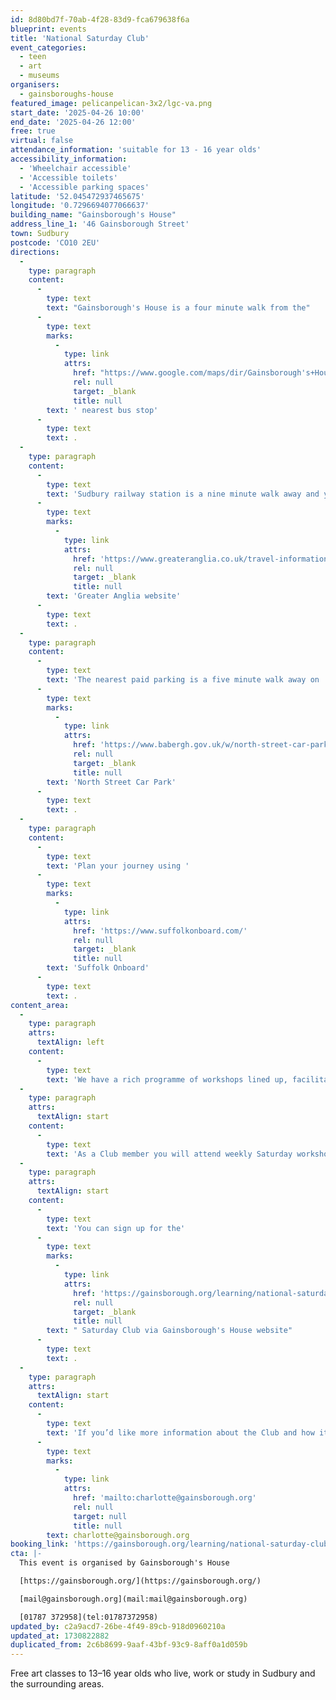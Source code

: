 ```yaml
---
id: 8d80bd7f-70ab-4f28-83d9-fca679638f6a
blueprint: events
title: 'National Saturday Club'
event_categories:
  - teen
  - art
  - museums
organisers:
  - gainsboroughs-house
featured_image: pelicanpelican-3x2/lgc-va.png
start_date: '2025-04-26 10:00'
end_date: '2025-04-26 12:00'
free: true
virtual: false
attendance_information: 'suitable for 13 - 16 year olds'
accessibility_information:
  - 'Wheelchair accessible'
  - 'Accessible toilets'
  - 'Accessible parking spaces'
latitude: '52.045472937465675'
longitude: '0.7296694077066637'
building_name: "Gainsborough's House"
address_line_1: '46 Gainsborough Street'
town: Sudbury
postcode: 'CO10 2EU'
directions:
  -
    type: paragraph
    content:
      -
        type: text
        text: "Gainsborough's House is a four minute walk from the"
      -
        type: text
        marks:
          -
            type: link
            attrs:
              href: "https://www.google.com/maps/dir/Gainsborough's+House,+46+Gainsborough+St,+Sudbury+CO10+2EU/Gregory+Mills,+Sudbury+CO10+1AZ/@52.038233,0.7248443,17z/data=!3m1!4b1!4m14!4m13!1m5!1m1!1s0x47d855737d79e187:0x64bee334a44f1445!2m2!1d0.7284427!2d52.0381649!1m5!1m1!1s0x47d85574f10664cf:0x28d6ba74ff6ce7de!2m2!1d0.7264048!2d52.0384111!3e3?entry=ttu&g_ep=EgoyMDI0MTAyOS4wIKXMDSoASAFQAw%3D%3D"
              rel: null
              target: _blank
              title: null
        text: ' nearest bus stop'
      -
        type: text
        text: .
  -
    type: paragraph
    content:
      -
        type: text
        text: 'Sudbury railway station is a nine minute walk away and you can find times on the '
      -
        type: text
        marks:
          -
            type: link
            attrs:
              href: 'https://www.greateranglia.co.uk/travel-information/station-information/suy'
              rel: null
              target: _blank
              title: null
        text: 'Greater Anglia website'
      -
        type: text
        text: .
  -
    type: paragraph
    content:
      -
        type: text
        text: 'The nearest paid parking is a five minute walk away on '
      -
        type: text
        marks:
          -
            type: link
            attrs:
              href: 'https://www.babergh.gov.uk/w/north-street-car-park-1'
              rel: null
              target: _blank
              title: null
        text: 'North Street Car Park'
      -
        type: text
        text: .
  -
    type: paragraph
    content:
      -
        type: text
        text: 'Plan your journey using '
      -
        type: text
        marks:
          -
            type: link
            attrs:
              href: 'https://www.suffolkonboard.com/'
              rel: null
              target: _blank
              title: null
        text: 'Suffolk Onboard'
      -
        type: text
        text: .
content_area:
  -
    type: paragraph
    attrs:
      textAlign: left
    content:
      -
        type: text
        text: 'We have a rich programme of workshops lined up, facilitated by a team of highly skilled and knowledgeable practitioners currently working and teaching in the creative industries.'
  -
    type: paragraph
    attrs:
      textAlign: start
    content:
      -
        type: text
        text: 'As a Club member you will attend weekly Saturday workshops that will take place between 10am–12pm at Gainsborough’s House. These will offer a fantastic opportunity to develop new skills, gain confidence in your own ideas and meet lots of like-minded people your own age with creativity and experimentation at the core of everything you do.'
  -
    type: paragraph
    attrs:
      textAlign: start
    content:
      -
        type: text
        text: 'You can sign up for the'
      -
        type: text
        marks:
          -
            type: link
            attrs:
              href: 'https://gainsborough.org/learning/national-saturday-club/'
              rel: null
              target: _blank
              title: null
        text: " Saturday Club via Gainsborough's House website"
      -
        type: text
        text: .
  -
    type: paragraph
    attrs:
      textAlign: start
    content:
      -
        type: text
        text: 'If you’d like more information about the Club and how it works, please contact Charlie Dixon '
      -
        type: text
        marks:
          -
            type: link
            attrs:
              href: 'mailto:charlotte@gainsborough.org'
              rel: null
              target: null
              title: null
        text: charlotte@gainsborough.org
booking_link: 'https://gainsborough.org/learning/national-saturday-club/'
cta: |-
  This event is organised by Gainsborough's House

  [https://gainsborough.org/](https://gainsborough.org/) 

  [mail@gainsborough.org](mail:mail@gainsborough.org)

  [01787 372958](tel:01787372958)
updated_by: c2a9acd7-26be-4f49-89cb-918d0960210a
updated_at: 1730822882
duplicated_from: 2c6b8699-9aaf-43bf-93c9-8aff0a1d059b
---
```

Free art classes to 13–16 year olds who live, work or study in Sudbury and the surrounding areas.